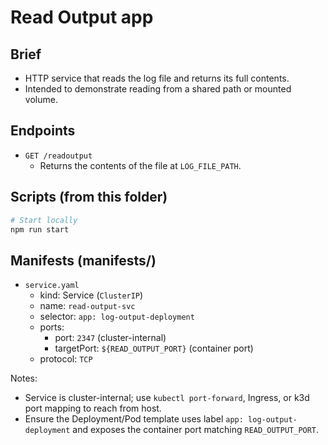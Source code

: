 # Read Output app

## Brief

- HTTP service that reads the log file and returns its full contents.
- Intended to demonstrate reading from a shared path or mounted volume.

## Endpoints

- `GET /readoutput`
  - Returns the contents of the file at `LOG_FILE_PATH`.

## Scripts (from this folder)

```bash
# Start locally
npm run start
```

## Manifests (manifests/)

- `service.yaml`
  - kind: Service (`ClusterIP`)
  - name: `read-output-svc`
  - selector: `app: log-output-deployment`
  - ports:
    - port: `2347` (cluster-internal)
    - targetPort: `${READ_OUTPUT_PORT}` (container port)
  - protocol: `TCP`

Notes:

- Service is cluster-internal; use `kubectl port-forward`, Ingress, or k3d port mapping to reach from host.
- Ensure the Deployment/Pod template uses label `app: log-output-deployment` and exposes the container port matching `READ_OUTPUT_PORT`.
